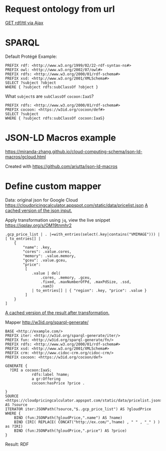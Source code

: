 # Request ontology from url
[GET rdf/ttl via Ajax](ajax.html)

# SPARQL

Default Protégé Example:
```
PREFIX rdf: <http://www.w3.org/1999/02/22-rdf-syntax-ns#>
PREFIX owl: <http://www.w3.org/2002/07/owl#>
PREFIX rdfs: <http://www.w3.org/2000/01/rdf-schema#>
PREFIX xsd: <http://www.w3.org/2001/XMLSchema#>
SELECT ?subject ?object
WHERE { ?subject rdfs:subClassOf ?object }
```

What `subject`s are `subClassOf` `cocoon:IaaS`?
```
PREFIX rdfs: <http://www.w3.org/2000/01/rdf-schema#>
PREFIX cocoon: <https://w3id.org/cocoon/def#>
SELECT ?subject 
WHERE { ?subject rdfs:subClassOf cocoon:IaaS}
```

# JSON-LD Macros example
https://miranda-zhang.github.io/cloud-computing-schema/json-ld-macros/gcloud.html

Created with https://github.com/ariutta/json-ld-macros

# Define custom mapper

Data: original json for Google Cloud
https://cloudpricingcalculator.appspot.com/static/data/pricelist.json
[A cached version of the json input.](pricelist.json)

Apply transformation using `jq`, view the live snippet https://jqplay.org/s/OM19tnmhr2
```
.gcp_price_list | . |=with_entries(select(.key|contains("VMIMAGE"))) | 
[ to_entries[] | 
    {
        "name": .key,
        "cores": .value.cores,
        "memory": .value.memory,
        "gceu": .value.gceu,
        "price": 
         [ 
            .value | del(
                .cores, .memory, .gceu,
                .fixed, .maxNumberOfPd, .maxPdSize, .ssd,
                .nam3)
            | to_entries[] | { "region": .key, "price": .value }
         ] 
    } 
]
```
[A cached version of the result after transformation.](jq/gcloud_vm.json)

Mapper
http://w3id.org/sparql-generate/
```rq
BASE <http://example.com/> 
PREFIX iter: <http://w3id.org/sparql-generate/iter/>
PREFIX fun: <http://w3id.org/sparql-generate/fn/>
PREFIX rdfs: <http://www.w3.org/2000/01/rdf-schema#>
PREFIX xsd: <http://www.w3.org/2001/XMLSchema#>
PREFIX crm: <http://www.cidoc-crm.org/cidoc-crm/>
PREFIX cocoon: <https://w3id.org/cocoon/def>

GENERATE { 
  ?IRI a cocoon:IaaS;
            rdfs:label ?name;
            a gr:Offering 
            cocoon:hasPrice ?price .
    
}
SOURCE <https://cloudpricingcalculator.appspot.com/static/data/pricelist.json> AS ?source
ITERATOR iter:JSONPath(?source,"$..gcp_price_list") AS ?gloudPrice
WHERE {
    BIND (fun:JSONPath(?gloudPrice,".name") AS ?name)
    BIND (IRI( REPLACE( CONCAT("http://ex.com/",?name) , " " , "_" ) ) as ?IRI)
    BIND (fun:JSONPath(?gloudPrice,".price") AS ?price)
}
```

Result: RDF
```
```
